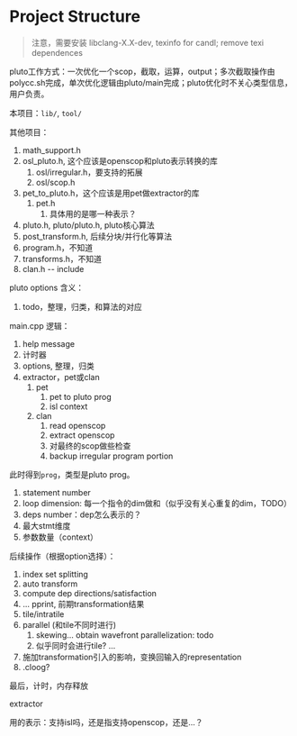 # Project Structure

> 注意，需要安装 libclang-X.X-dev, texinfo for candl; remove texi dependences

pluto工作方式：一次优化一个scop，截取，运算，output；多次截取操作由polycc.sh完成，单次优化逻辑由pluto/main完成；pluto优化时不关心类型信息，用户负责。

<!-- autoconf: 
1. `configure.ac` -> `configure`
2. ./configure -->

本项目：`lib/`, `tool/`

其他项目：
1. math_support.h
2. osl_pluto.h, 这个应该是openscop和pluto表示转换的库
   1. osl/irregular.h，要支持的拓展
   2. osl/scop.h
3. pet_to_pluto.h，这个应该是用pet做extractor的库
   1. pet.h
      1. 具体用的是哪一种表示？
4. pluto.h, pluto/pluto.h, pluto核心算法
5. post_transform.h, 后续分块/并行化等算法
6. program.h，不知道
7. transforms.h，不知道
8. clan.h -- include 

pluto options 含义：
1. todo，整理，归类，和算法的对应

main.cpp 逻辑：
1. help message
2. 计时器
3. options, 整理，归类
4. extractor，pet或clan
   1. pet
      1. pet to pluto prog
      2. isl context
   2. clan
      1. read openscop
      2. extract openscop
      3. 对最终的scop做些检查
      4. backup irregular program portion

此时得到`prog`，类型是pluto prog。
1. statement number
2. loop dimension: 每一个指令的dim做和（似乎没有关心重复的dim，TODO）
3. deps number：dep怎么表示的？
4. 最大stmt维度
5. 参数数量（context）

后续操作（根据option选择）：
1. index set splitting
2. auto transform
3. compute dep directions/satisfaction
4. ... pprint, 前期transformation结果
5. tile/intratile
6. parallel (和tile不同时进行)
   1. skewing... obtain wavefront parallelization: todo
   2. 似乎同时会进行tile? ... 
7. 施加transformation引入的影响，变换回输入的representation
8. .cloog? 

最后，计时，内存释放

extractor

用的表示：支持isl吗，还是指支持openscop，还是...？
